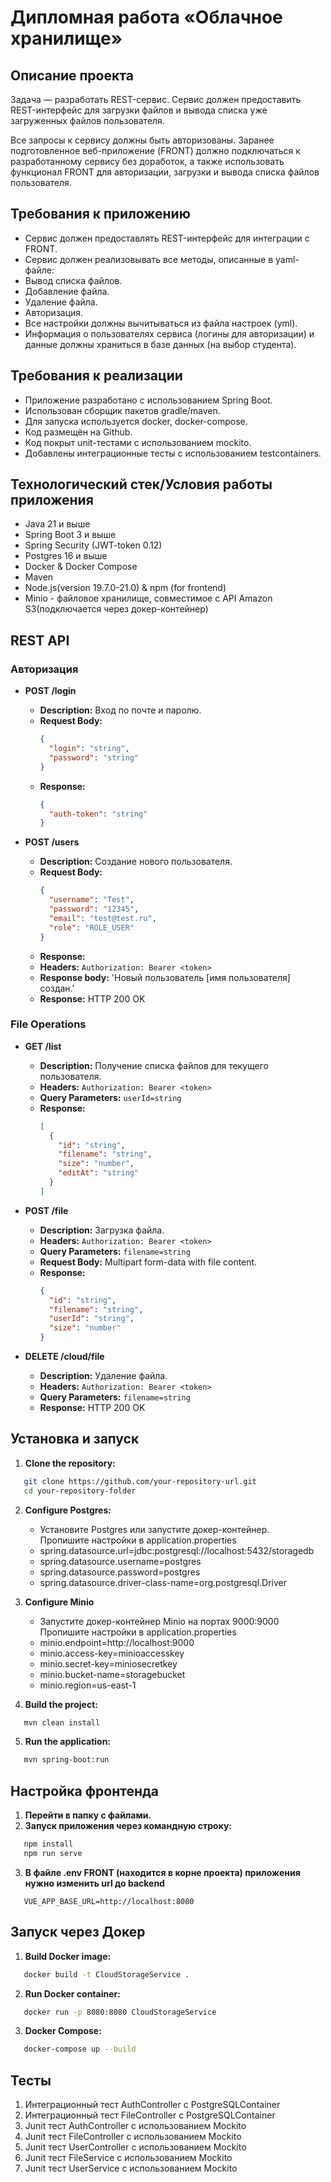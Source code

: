 # Дипломная работа «Облачное хранилище» #
## Описание проекта ##
Задача — разработать REST-сервис. Сервис должен предоставить REST-интерфейс для загрузки файлов и вывода списка уже загруженных файлов пользователя.

Все запросы к сервису должны быть авторизованы. Заранее подготовленное веб-приложение (FRONT) должно подключаться к разработанному сервису без доработок, а также использовать функционал FRONT для авторизации, загрузки и вывода списка файлов пользователя.

## Требования к приложению ##
- Сервис должен предоставлять REST-интерфейс для интеграции с FRONT.  
- Сервис должен реализовывать все методы, описанные в yaml-файле:
- Вывод списка файлов.
- Добавление файла.
- Удаление файла.
- Авторизация.
- Все настройки должны вычитываться из файла настроек (yml).
- Информация о пользователях сервиса (логины для авторизации) и данные должны храниться в базе данных (на выбор студента).

## Требования к реализации ##
- Приложение разработано с использованием Spring Boot.
- Использован сборщик пакетов gradle/maven.
- Для запуска используется docker, docker-compose.
- Код размещён на Github.
- Код покрыт unit-тестами с использованием mockito.
- Добавлены интеграционные тесты с использованием testcontainers.

## Технологический стек/Условия работы приложения ##
- Java 21 и выше
- Spring Boot 3 и выше
- Spring Security (JWT-token 0.12)
- Postgres 16 и выше
- Docker & Docker Compose
- Maven
- Node.js(version 19.7.0-21.0) & npm (for frontend)
- Minio - файловое хранилище, совместимое с API Amazon S3(подключается через докер-контейнер)

## REST API 

### Авторизация

- **POST /login**
    - **Description:** Вход по почте и паролю.
    - **Request Body:**
      ```json
      {
        "login": "string",
        "password": "string"
      }
      ```
    - **Response:**
      ```json
      {
        "auth-token": "string"
      }
      ```

- **POST /users**
    - **Description:** Создание нового пользователя.
    - **Request Body:**
      ```json
      {
        "username": "Test",
        "password": "12345",
        "email": "test@test.ru",
        "role": "ROLE_USER"
      }
      ```
    - **Response:**
  - **Headers:** `Authorization: Bearer <token>`
  - **Response body:** 'Новый пользователь [имя пользователя] создан.'
  - **Response:** HTTP 200 OK

### File Operations

- **GET /list**
    - **Description:** Получение списка файлов для текущего пользователя.
    - **Headers:** `Authorization: Bearer <token>`
    - **Query Parameters:** `userId=string`
    - **Response:**
      ```json
      [
        {
          "id": "string",
          "filename": "string",
          "size": "number",
          "editAt": "string"
        }
      ]
      ```

- **POST /file**
    - **Description:** Загрузка файла.
    - **Headers:** `Authorization: Bearer <token>`
    - **Query Parameters:** `filename=string`
    - **Request Body:** Multipart form-data with file content.
    - **Response:**
      ```json
      {
        "id": "string",
        "filename": "string",
        "userId": "string",
        "size": "number"
      }
      ```

- **DELETE /cloud/file**
    - **Description:** Удаление файла.
    - **Headers:** `Authorization: Bearer <token>`
    - **Query Parameters:** `filename=string`
    - **Response:** HTTP 200 OK

## Установка и запуск

1. **Clone the repository:**
```sh
   git clone https://github.com/your-repository-url.git
   cd your-repository-folder
```
2. **Configure Postgres:**
    * Установите Postgres или запустите докер-контейнер.  
      Пропишите настройки в application.properties
    * spring.datasource.url=jdbc:postgresql://localhost:5432/storagedb 
    * spring.datasource.username=postgres 
    * spring.datasource.password=postgres 
    * spring.datasource.driver-class-name=org.postgresql.Driver
   
3. **Configure Minio**
    * Запустите докер-контейнер Minio на портах 9000:9000  
      Пропишите настройки в application.properties
    * minio.endpoint=http://localhost:9000
    * minio.access-key=minioaccesskey 
    * minio.secret-key=miniosecretkey 
    * minio.bucket-name=storagebucket 
    * minio.region=us-east-1
   
4. **Build the project:**
```sh
   mvn clean install
```
5. **Run the application:**
```sh
   mvn spring-boot:run
```

## Настройка фронтенда

1. **Перейти в папку с файлами.**
2. **Запуск приложения через командную строку:**
```sh
   npm install
   npm run serve
```

3. **В файле .env FRONT (находится в корне проекта) приложения нужно изменить url до backend**
```env
   VUE_APP_BASE_URL=http://localhost:8080
```

## Запуск через Докер

1. **Build Docker image:**
```sh
   docker build -t CloudStorageService .
```

2. **Run Docker container:**
```sh
   docker run -p 8080:8080 CloudStorageService
```

3. **Docker Compose:**
```sh
   docker-compose up --build
```
## Тесты ##
1. Интеграционный тест AuthController c PostgreSQLContainer
2. Интеграционный тест FileController с PostgreSQLContainer
3. Junit тест AuthController с использованием Mockito
4. Junit тест FileController с использованием Mockito
5. Junit тест UserController с использованием Mockito
6. Junit тест FileService с использованием Mockito
7. Junit тест UserService с использованием Mockito